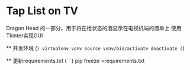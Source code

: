 # Tap List on TV

Dragon Head 的一部分，用于将在枪状态的酒显示在电视机端的酒单上
使用Tkinter实现GUI

** 开发环境
(```)
    virtualenv venv
    source venv/bin/activate
    deactivate
(```)

** 更新requirements.txt
(```)
pip freeze >requirements.txt
